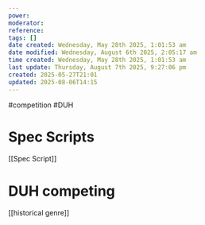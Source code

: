 ```yaml
---
power: 
moderator: 
reference: 
tags: []
date created: Wednesday, May 28th 2025, 1:01:53 am
date modified: Wednesday, August 6th 2025, 2:05:17 am
time created: Wednesday, May 28th 2025, 1:01:53 am
last update: Thursday, August 7th 2025, 9:27:06 pm
created: 2025-05-27T21:01
updated: 2025-08-06T14:15
---
```

#competition #DUH 
# Spec Scripts
[[Spec Script]]

# DUH competing
[[historical genre]]
